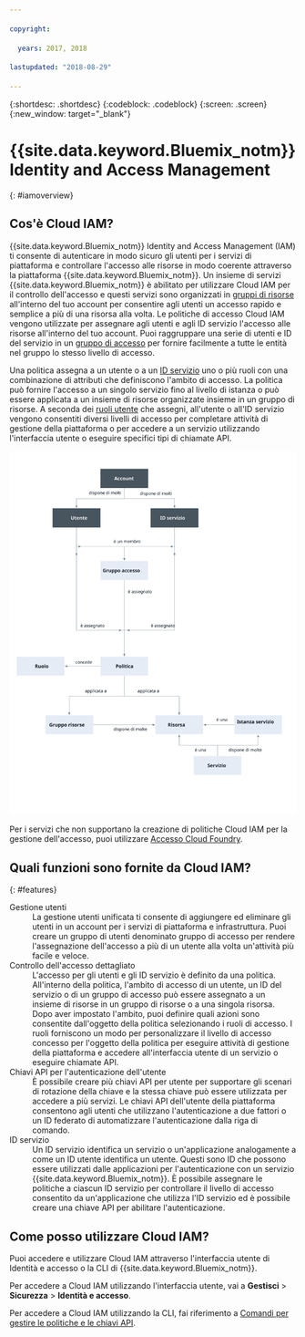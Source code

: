 ```yaml
---

copyright:

  years: 2017, 2018

lastupdated: "2018-08-29"

---
```


{:shortdesc: .shortdesc}
{:codeblock: .codeblock}
{:screen: .screen}
{:new_window: target="_blank"}

# {{site.data.keyword.Bluemix_notm}} Identity and Access Management
{: #iamoverview}

## Cos'è Cloud IAM?

{{site.data.keyword.Bluemix_notm}} Identity and Access Management (IAM) ti consente di autenticare in modo sicuro gli utenti per i servizi di piattaforma e controllare l'accesso alle risorse in modo coerente attraverso la piattaforma {{site.data.keyword.Bluemix_notm}}. Un insieme di servizi {{site.data.keyword.Bluemix_notm}} è abilitato per utilizzare Cloud IAM per il controllo dell'accesso e questi servizi sono organizzati in [gruppi di risorse](/docs/account/resourcegroups.html) all'interno del tuo account per consentire agli utenti un accesso rapido e semplice a più di una risorsa alla volta. Le politiche di accesso Cloud IAM vengono utilizzate per assegnare agli utenti e agli ID servizio l'accesso alle risorse all'interno del tuo account. Puoi raggruppare una serie di utenti e ID del servizio in un [gruppo di accesso](/docs/iam/groups.html) per fornire facilmente a tutte le entità nel gruppo lo stesso livello di accesso.

Una politica assegna a un utente o a un [ID servizio](/docs/iam/serviceid.html#serviceids) uno o più ruoli con una combinazione di attributi che definiscono l'ambito di accesso. La politica può fornire l'accesso a un singolo servizio fino al livello di istanza o può essere applicata a un insieme di risorse organizzate insieme in un gruppo di risorse. A seconda dei [ruoli utente](/docs/iam/users_roles.html#iamusermanrol) che assegni, all'utente o all'ID servizio vengono consentiti diversi livelli di accesso per completare attività di gestione della piattaforma o per accedere a un servizio utilizzando l'interfaccia utente o eseguire specifici tipi di chiamate API.

![IAM per il controllo dell'accesso in un account](images/iam-diagram.svg "Come funziona la gestione dell'accesso in un account utilizzando IAM")

Per i servizi che non supportano la creazione di politiche Cloud IAM per la gestione dell'accesso, puoi utilizzare [Accesso Cloud Foundry](/docs/iam/cfaccess.html#cfaccess).


## Quali funzioni sono fornite da Cloud IAM?
{: #features}

<dl>
<dt>Gestione utenti</dt>
<dd>La gestione utenti unificata ti consente di aggiungere ed eliminare gli utenti in un account per i servizi di piattaforma e infrastruttura. Puoi creare un gruppo di utenti denominato gruppo di accesso per rendere l'assegnazione dell'accesso a più di un utente alla volta un'attività più facile e veloce.</dd>
<dt>Controllo dell'accesso dettagliato</dt>
<dd>L'accesso per gli utenti e gli ID servizio è definito da una politica. All'interno della politica, l'ambito di accesso di un utente, un ID del servizio o di un gruppo di accesso può essere assegnato a un insieme di risorse in un gruppo di risorse o a una singola risorsa. Dopo aver impostato l'ambito, puoi definire quali azioni sono consentite dall'oggetto della politica selezionando i ruoli di accesso. I ruoli forniscono un modo per personalizzare il livello di accesso concesso per l'oggetto della politica per eseguire attività di gestione della piattaforma e accedere all'interfaccia utente di un servizio o eseguire chiamate API.</dd>
<dt>Chiavi API per l'autenticazione dell'utente</dt>
<dd>È possibile creare più chiavi API per utente per supportare gli scenari di rotazione della chiave e la stessa chiave può essere utilizzata per accedere a più servizi. Le chiavi API dell'utente della piattaforma consentono agli utenti che utilizzano l'autenticazione a due fattori o un ID federato di automatizzare l'autenticazione dalla riga di comando.</dd>
<dt>ID servizio</dt>
<dd>Un ID servizio identifica un servizio o un'applicazione analogamente a come un ID utente identifica un utente. Questi sono ID che possono essere utilizzati dalle applicazioni per l'autenticazione con un servizio {{site.data.keyword.Bluemix_notm}}. È possibile assegnare le politiche a ciascun ID servizio per controllare il livello di accesso consentito da un'applicazione che utilizza l'ID servizio ed è possibile creare una chiave API per abilitare l'autenticazione.</dd>
</dl>


## Come posso utilizzare Cloud IAM?

Puoi accedere e utilizzare Cloud IAM attraverso l'interfaccia utente di Identità e accesso o la CLI di {{site.data.keyword.Bluemix_notm}}.

Per accedere a Cloud IAM utilizzando l'interfaccia utente, vai a **Gestisci** &gt; **Sicurezza** &gt; **Identità e accesso**.

Per accedere a Cloud IAM utilizzando la CLI, fai riferimento a [Comandi per gestire le politiche e le chiavi API](/docs/cli/reference/ibmcloud/cli_api_policy.html#ibmcloud_commands_iam).
